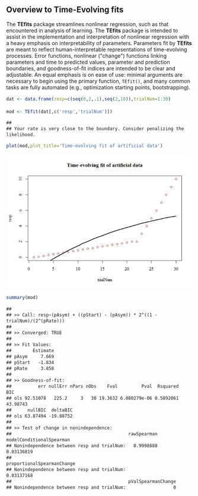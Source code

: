 <!-- README.md is generated from README.Rmd. Please edit that file -->
Overview to Time-Evolving fits
------------------------------

The **TEfits** package streamlines nonlinear regression, such as that encountered in analysis of learning. The **TEfits** package is intended to assist in the implementation and interpretation of nonlinear regression with a heavy emphasis on interpretability of parameters. Parameters fit by **TEfits** are meant to reflect human-interpretable representations of time-evolving processes. Error functions, nonlinear ("change") functions linking parameters and time to predicted values, parameter and prediction boundaries, and goodness-of-fit indices are intended to be clear and adjustable. An equal emphasis is on ease of use: minimal arguments are necessary to begin using the primary function, `TEfit()`, and many common tasks are fully automated (e.g., optimization starting points, bootstrapping).

``` r
dat <- data.frame(resp=c(seq(0,2,.1),seq(2,10)),trialNum=1:30)

mod <- TEfit(dat[,c('resp','trialNum')])
```

    ## 
    ## Your rate is very close to the boundary. Consider penalizing the likelihood.

``` r
plot(mod,plot_title='Time-evolving fit of artificial data')
```

![](README_files/figure-markdown_github/simple_model-1.png)

``` r
summary(mod)
```

    ## 
    ## >> Call: resp~(pAsym) + ((pStart) - (pAsym)) * 2^((1 - trialNum)/(2^(pRate)))
    ## 
    ## >> Converged: TRUE 
    ## 
    ## >> Fit Values:
    ##        Estimate
    ## pAsym     7.669
    ## pStart   -1.834
    ## pRate     3.858
    ## 
    ## >> Goodness-of-fit:
    ##          err nullErr nPars nObs    Fval         Pval  Rsquared      BIC
    ## ols 92.51078   225.2     3   30 19.3632 6.080279e-06 0.5892061 43.98743
    ##      nullBIC  deltaBIC
    ## ols 63.87494 -19.88752
    ## 
    ## >> Test of change in nonindependence:
    ##                                            rawSpearman modelConditionalSpearman
    ## Nonindependence between resp and trialNum:   0.9998888               0.03136819
    ##                                            proportionalSpearmanChange
    ## Nonindependence between resp and trialNum:                 0.03137168
    ##                                            pValSpearmanChange
    ## Nonindependence between resp and trialNum:                  0
